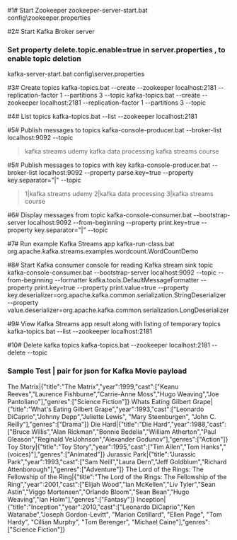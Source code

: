#1# Start Zookeeper
zookeeper-server-start.bat config\zookeeper.properties

#2# Start Kafka Broker server
### Set property delete.topic.enable=true in server.properties , to enable topic deletion
kafka-server-start.bat config\server.properties

#3# Create topics 
kafka-topics.bat --create --zookeeper localhost:2181 --replication-factor 1 --partitions 3 --topic <streams-file-input>
kafka-topics.bat --create --zookeeper localhost:2181 --replication-factor 1 --partitions 3 --topic <streams-wordcount-output>

#4# List topics
kafka-topics.bat --list --zookeeper localhost:2181

#5# Publish messages to topics
kafka-console-producer.bat --broker-list localhost:9092 --topic <streams-file-input>

>kafka streams udemy
>kafka data processing
>kafka streams course

#5# Publish messages to topics with key 
kafka-console-producer.bat --broker-list localhost:9092 --property parse.key=true --property key.separator="|" --topic <streams-file-input>

>1|kafka streams udemy
>2|kafka data processing
>3|kafka streams course

#6# Display messages from topic
kafka-console-consumer.bat --bootstrap-server localhost:9092 --from-beginning --property print.key=true --property key.separator="|" --topic <streams-file-input> 

#7# Run example Kafka Streams app
kafka-run-class.bat org.apache.kafka.streams.examples.wordcount.WordCountDemo

#8# Start Kafka consumer console for reading Kafka stream sink topic
kafka-console-consumer.bat --bootstrap-server localhost:9092 --topic <streams-wordcount-output> --from-beginning --formatter kafka.tools.DefaultMessageFormatter --property print.key=true --property print.value=true --property key.deserializer=org.apache.kafka.common.serialization.StringDeserializer --property value.deserializer=org.apache.kafka.common.serialization.LongDeserializer

#9# View Kafka Streams app result along with listing of temporary topics
kafka-topics.bat --list --zookeeper localhost:2181

#10# Delete kafka topics
kafka-topics.bat --zookeeper localhost:2181 --delete --topic <topic-name>

### Sample Test <key>|<value> pair for json for Kafka Movie payload  ###
The Matrix|{"title":"The Matrix","year":1999,"cast":["Keanu Reeves","Laurence Fishburne","Carrie-Anne Moss","Hugo Weaving","Joe Pantoliano"],"genres":["Science Fiction"]}
Whats Eating Gilbert Grape|{"title":"What's Eating Gilbert Grape","year":1993,"cast":["Leonardo DiCaprio","Johnny Depp","Juliette Lewis", "Mary Steenburgen", "John C. Reilly"],"genres":["Drama"]}
Die Hard|{"title":"Die Hard","year":1988,"cast":["Bruce Willis","Alan Rickman","Bonnie Bedelia","William Atherton","Paul Gleason","Reginald VelJohnson","Alexander Godunov"],"genres":["Action"]}
Toy Story|{"title":"Toy Story","year":1995,"cast":["Tim Allen","Tom Hanks","(voices)"],"genres":["Animated"]}
Jurassic Park|{"title":"Jurassic Park","year":1993,"cast":["Sam Neill","Laura Dern","Jeff Goldblum","Richard Attenborough"],"genres":["Adventure"]}
The Lord of the Rings: The Fellowship of the Ring|{"title":"The Lord of the Rings: The Fellowship of the Ring","year":2001,"cast":["Elijah Wood","Ian McKellen","Liv Tyler","Sean Astin","Viggo Mortensen","Orlando Bloom","Sean Bean","Hugo Weaving","Ian Holm"],"genres":["Fantasy"]}
Inception|{"title":"Inception","year":2010,"cast":["Leonardo DiCaprio","Ken Watanabe","Joseph Gordon-Levitt", "Marion Cotillard", "Ellen Page", "Tom Hardy", "Cillian Murphy", "Tom Berenger", "Michael Caine"],"genres":["Science Fiction"]}
